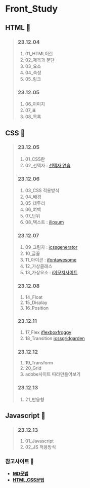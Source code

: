 # Front_Study 
 

## HTML 📆
  
>### 23.12.04
>1. 01_HTML이란   
>2. 02_제목과 문단   
>3. 03_요소   
>4. 04_속성   
>5. 05_링크   
>
>   
>### 23.12.05
>1. 06_이미지   
>2. 07_표   
>3. 08_목록     
>   

   
## CSS 📆
  
>### 23.12.05
>1. 01_CSS란   
>2. 02_선택자 : [선택자 연습](https://flukeout.github.io)   
>
>
>### 23.12.06
>1. 03_CSS 적용방식
>2. 04_배경 
>3. 05_테두리
>4. 06_여백
>5. 07_단위
>6. 08_텍스트 : [ℹlipsum](https://www.lipsum.com/)
>
>
>### 23.12.07
>1. 09_그림자 : [ℹcssgenerator](https://cssgenerator.org/text-shadow-css-generator.html)
>2. 10_글꼴
>3. 11_아이콘 : [ℹfontawesome](https://fontawesome.com/)
>4. 12_가상클래스
>5. 13_가상요소 : [ℹ이모지사이트](https://www.webfx.com/tools/emoji-cheat-sheet/)
>
>
>
>### 23.12.08
>1. 14_Float
>2. 15_Display
>3. 16_Position
>
>
>### 23.12.11
>1. 17_Flex [ℹflexboxfroggy](https://flexboxfroggy.com/#ko)
>2. 18_Transition [ℹcssgridgarden](https://cssgridgarden.com/#ko)
>
>
>### 23.12.12
>1. 19_Transform
>2. 20_Grid
>3. adobe사이트 따라만들어보기
>
>
>### 23.12.13
>1. 21_반응형

## Javascript 📆

>### 23.12.13
>1. 01_Javascript
>2. 02_JS 적용방식

### 참고사이트 💾
+ **[MD문법](https://www.markdownguide.org/)**
+ **[HTML,CSS문법](https://developer.mozilla.org/ko/docs/Learn/CSS)**

